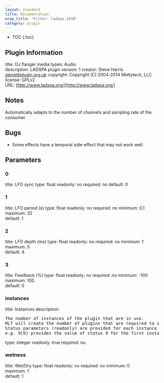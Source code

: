```yaml
---
layout: standard
title: Documentation
wrap_title: "Filter: ladspa.1438"
category: plugin
---
```

* TOC
{:toc}

## Plugin Information

title: DJ flanger
media types:
Audio  
description: LADSPA plugin
version: 1
creator: Steve Harris <steve@plugin.org.uk>
copyright: Copyright (C) 2004-2014 Meltytech, LLC  
license: GPLv2  
URL: [http://www.ladspa.org/](http://www.ladspa.org/)  

## Notes

Automatically adapts to the number of channels and sampling rate of the consumer.

## Bugs

* Some effects have a temporal side-effect that may not work well.


## Parameters

### 0

title: LFO sync  type: float
readonly: no
required: no
default: 0  

### 1

title: LFO period (s)  type: float
readonly: no
required: no
minimum: 0.1  
maximum: 32  
default: 1  

### 2

title: LFO depth (ms)  type: float
readonly: no
required: no
minimum: 1  
maximum: 5  
default: 4  

### 3

title: Feedback (%)  type: float
readonly: no
required: no
minimum: -100  
maximum: 100  
default: 0  

### instances

title: Instances  description:
<pre>
The number of instances of the plugin that are in use.
MLT will create the number of plugins that are required to support the number of audio channels.
Status parameters (readonly) are provided for each instance and are accessed by specifying the instance number after the identifier (starting at zero).
e.g. 9[0] provides the value of status 9 for the first instance.
</pre>
type: integer
readonly: true
required: no

### wetness

title: Wet/Dry  type: float
readonly: no
required: no
minimum: 0  
maximum: 1  
default: 1  

